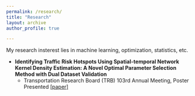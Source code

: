 ```yaml
---
permalink: /research/
title: "Research"
layout: archive
author_profile: true

---
```


My research insterest lies in machine learning, optimization, statistics, etc.

- **Identifying Traffic Risk Hotspots Using Spatial-temporal Network Kernel Density Estimation: A Novel Optimal Parameter Selection Method with Dual Dataset Validation**
  - Transportation Research Board (TRB) 103rd Annual Meeting, Poster Presented [\[paper\]](/files/paper/ST_NKDE_TRB.pdf)
